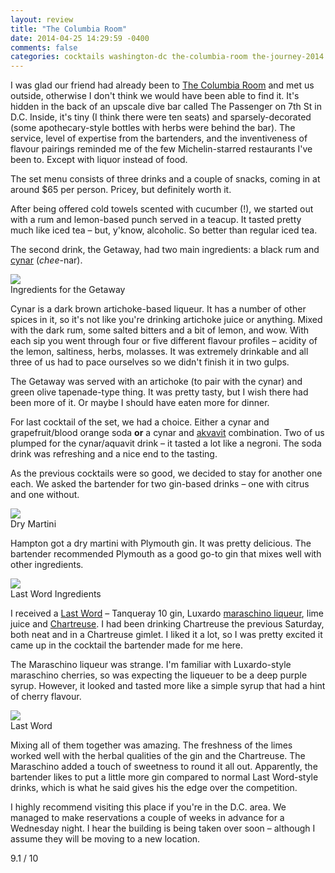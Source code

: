 ```yaml
---
layout: review
title: "The Columbia Room"
date: 2014-04-25 14:29:59 -0400
comments: false
categories: cocktails washington-dc the-columbia-room the-journey-2014 usa
---
```


<div itemprop="description">
  <p>I was glad our friend had already been to <a href="http://columbiaroomdc.com/">The Columbia Room</a> and met us outside, otherwise I don't think we would have been able to find it. It's hidden in the back of an upscale dive bar called The Passenger on 7th St in D.C. Inside, it's tiny (I think there were ten seats) and sparsely-decorated (some apothecary-style bottles with herbs were behind the bar). The service, level of expertise from the bartenders, and the inventiveness of flavour pairings reminded me of the few Michelin-starred restaurants I've been to. Except with liquor instead of food.</p>

  <p>The set menu consists of three drinks and a couple of snacks, coming in at around $65 per person. Pricey, but definitely worth it.</p>

  <!-- more -->

  <p>After being offered cold towels scented with cucumber (!), we started out with a rum and lemon-based punch served in a teacup. It tasted pretty much like iced tea – but, y'know, alcoholic. So better than regular iced tea.</p>

  <p>The second drink, the Getaway, had two main ingredients: a black rum and <a href="http://en.wikipedia.org/wiki/Cynar">cynar</a> (<em>chee</em>-nar). </p>

  <div class="img">
    <img src="/images/the-journey/dc/getaway-ingredients.jpg">
    <div class="alt">Ingredients for the Getaway</div>
  </div>

  <p>Cynar is a dark brown artichoke-based liqueur. It has a number of other spices in it, so it's not like you're drinking artichoke juice or anything. Mixed with the dark rum, some salted bitters and a bit of lemon, and wow. With each sip you went through four or five different flavour profiles – acidity of the lemon, saltiness, herbs, molasses. It was extremely drinkable and all three of us had to pace ourselves so we didn't finish it in two gulps.</p>

  <p>The Getaway was served with an artichoke (to pair with the cynar) and green olive tapenade-type thing. It was pretty tasty, but I wish there had been more of it. Or maybe I should have eaten more for dinner.</p>

  <p>For last cocktail of the set, we had a choice. Either a cynar and grapefruit/blood orange soda <strong>or</strong> a cynar and <a href="http://en.wikipedia.org/wiki/Akvavit">akvavit</a> combination. Two of us plumped for the cynar/aquavit drink – it tasted a lot like a negroni. The soda drink was refreshing and a nice end to the tasting.</p>

  <p>As the previous cocktails were so good, we decided to stay for another one each. We asked the bartender for two gin-based drinks – one with citrus and one without.</p>

  <div class="img">
    <img src="/images/the-journey/dc/dry-martini.jpg">
    <div class="alt">Dry Martini</div>
  </div>

  <p>Hampton got a dry martini with Plymouth gin. It was pretty delicious. The bartender recommended Plymouth as a good go-to gin that mixes well with other ingredients.</p>

  <div class="img">
    <img src="/images/the-journey/dc/last-word-ingredients.jpg">
    <div class="alt">Last Word Ingredients</div>
  </div>

  <p>I received a <a href="http://en.wikipedia.org/wiki/The_Last_Word_(cocktail)">Last Word</a> – Tanqueray 10 gin, Luxardo <a href="http://en.wikipedia.org/wiki/Maraschino">maraschino liqueur</a>, lime juice and <a href="http://en.wikipedia.org/wiki/Chartreuse_(liqueur)">Chartreuse</a>. I had been drinking Chartreuse the previous Saturday, both neat and in a Chartreuse gimlet. I liked it a lot, so I was pretty excited it came up in the cocktail the bartender made for me here.</p>

  <p>The Maraschino liqueur was strange. I'm familiar with Luxardo-style maraschino cherries, so was expecting the liqueuer to be a deep purple syrup. However, it looked and tasted more like a simple syrup that had a hint of cherry flavour.</p>

  <div class="img">
    <img src="/images/the-journey/dc/last-word-cocktail.jpg">
    <div class="alt">Last Word</div>
  </div>

  <p>Mixing all of them together was amazing. The freshness of the limes worked well with the herbal qualities of the gin and the Chartreuse. The Maraschino added a touch of sweetness to round it all out. Apparently, the bartender likes to put a little more gin compared to normal Last Word-style drinks, which is what he said gives his the edge over the competition.</p>

  <p><span itemprop="summary">I highly recommend visiting this place if you're in the D.C. area.</span> We managed to make reservations a couple of weeks in advance for a Wednesday night. I hear the building is being taken over soon – although I assume they will be moving to a new location.</p>

  <p class="score">
    <span itemprop="rating" itemscope itemtype="http://data-vocabulary.org/Rating">
      <span itemprop="value">9.1</span> 
      <meta itemprop="best" content="10"/> / 10
    </span> 
  </p>
</div>